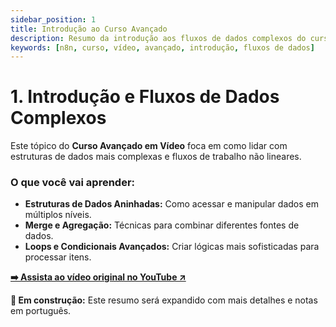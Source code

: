 ```yaml
---
sidebar_position: 1
title: Introdução ao Curso Avançado
description: Resumo da introdução aos fluxos de dados complexos do curso avançado em vídeo do n8n.
keywords: [n8n, curso, vídeo, avançado, introdução, fluxos de dados]
---
```


# 1. Introdução e Fluxos de Dados Complexos

Este tópico do **Curso Avançado em Vídeo** foca em como lidar com estruturas de dados mais complexas e fluxos de trabalho não lineares.

### O que você vai aprender:
- **Estruturas de Dados Aninhadas:** Como acessar e manipular dados em múltiplos níveis.
- **Merge e Agregação:** Técnicas para combinar diferentes fontes de dados.
- **Loops e Condicionais Avançados:** Criar lógicas mais sofisticadas para processar itens.

**[➡️ Assista ao vídeo original no YouTube ↗](https://www.youtube.com/watch?v=g1GkX1BH89E&list=PL8p-62yr-wG4a2c5a_z9sDq_aV2T-tOkb&index=1)**

**🔄 Em construção:** Este resumo será expandido com mais detalhes e notas em português. 